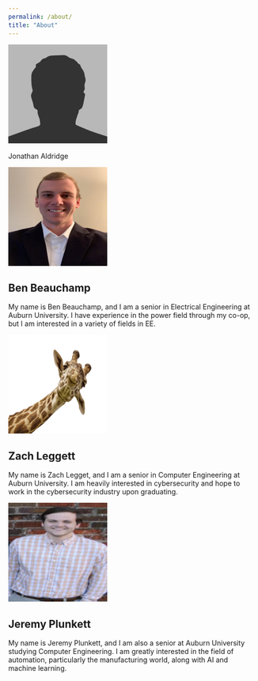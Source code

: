 ```yaml
---
permalink: /about/
title: "About"
---
```

<img src="/assets/images/bio-photo.jpg" width="200" height="200" >

Jonathan Aldridge

<img src="/assets/images/sr design profile.png" width="200" height="200" >

## Ben Beauchamp

My name is Ben Beauchamp, and I am a senior in Electrical Engineering at Auburn University. I have experience in the power field through my co-op, but I am interested in a variety of fields in EE.

<img src="/assets/images/giraffe.png" width="200" height="200" >

## Zach Leggett

My name is Zach Legget, and I am a senior in Computer Engineering at Auburn University. I am heavily interested in cybersecurity and hope to work in the cybersecurity industry upon graduating.

<img src="/assets/images/Jeremy_Photo.png" width="200" height="200" >

## Jeremy Plunkett

My name is Jeremy Plunkett, and I am also a senior at Auburn University studying Computer Engineering. I am greatly interested in the field of automation, particularly the manufacturing world, along with AI and machine learning.
